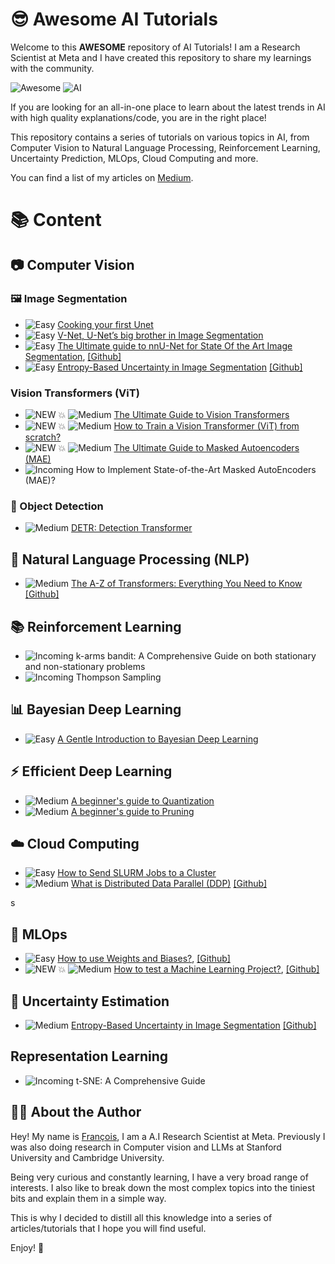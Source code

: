# 😎 Awesome AI Tutorials

Welcome to this **AWESOME** repository of AI Tutorials! I am a Research Scientist at Meta and I have created this repository to share my learnings with the community.

![Awesome](https://img.shields.io/badge/Awesome-YES-brightgreen) ![AI](https://img.shields.io/badge/AI-Tutorials-blue) 

If you are looking for an all-in-one place to learn about the latest trends in AI with high quality explanations/code, you are in the right place! 

This repository contains a series of tutorials on various topics in AI, from Computer Vision to Natural Language Processing, Reinforcement Learning, Uncertainty Prediction, MLOps, Cloud Computing and more.


You can find a list of my articles on [Medium](https://medium.com/@francoisporcher).

# 📚 Content

## 📷 Computer Vision

### 🖼️ Image Segmentation
- ![Easy](https://img.shields.io/badge/Difficulty-Easy-green) [Cooking your first Unet](https://github.com/FrancoisPorcher/awesome-ai-tutorials/tree/main/Computer%20Vision/UNet)
- ![Easy](https://img.shields.io/badge/Difficulty-Easy-green) [V-Net, U-Net’s big brother in Image Segmentation](https://medium.com/@francoisporcher/v-net-u-nets-big-brother-in-image-segmentation-906e393968f7)
- ![Easy](https://img.shields.io/badge/Difficulty-Easy-green) [The Ultimate guide to nnU-Net for State Of the Art Image Segmentation](https://medium.com/@francoisporcher/the-ultimate-guide-to-nnu-net-for-state-of-the-art-image-segmentation-6dda7f44b935), [[Github]](https://github.com/FrancoisPorcher/awesome-ai-tutorials/tree/main/004%20-%20nnU-Net)
- ![Easy](https://img.shields.io/badge/Difficulty-Easy-green) [Entropy-Based Uncertainty in Image Segmentation](https://medium.com/towards-data-science/entropy-based-uncertainty-prediction-812cca769d7a) [[Github]](https://github.com/FrancoisPorcher/awesome-ai-tutorials/tree/main/006%20-%20Entropy%20based%20uncertainty%20for%20Image%20Segmentation)

### Vision Transformers (ViT)

  
- ![NEW 💥](https://img.shields.io/badge/NEW-💥-red) ![Medium](https://img.shields.io/badge/Difficulty-Medium-yellow) [The Ultimate Guide to Vision Transformers](https://medium.com/towards-data-science/the-ultimate-guide-to-vision-transformers-0a6df32cb248)
- ![NEW 💥](https://img.shields.io/badge/NEW-💥-red) ![Medium](https://img.shields.io/badge/Difficulty-Medium-yellow) [How to Train a Vision Transformer (ViT) from scratch?](https://medium.com/towards-data-science/)
- ![NEW 💥](https://img.shields.io/badge/NEW-💥-red) ![Medium](https://img.shields.io/badge/Difficulty-Medium-yellow) [The Ultimate Guide to Masked Autoencoders (MAE)](https://medium.com/ai-advances/the-ultimate-guide-to-masked-autoencoders-mae-87aa6883ff47)
- ![Incoming](https://img.shields.io/badge/Status-Incoming-blue) How to Implement State-of-the-Art Masked AutoEncoders (MAE)?



  
### 🎯 Object Detection
- ![Medium](https://img.shields.io/badge/Difficulty-Medium-yellow) [DETR: Detection Transformer](https://medium.com/p/a8b3327b737a)

## 📖 Natural Language Processing (NLP)
- ![Medium](https://img.shields.io/badge/Difficulty-Medium-yellow) [The A-Z of Transformers: Everything You Need to Know](https://medium.com/p/c9f214c619ac) [[Github]](https://github.com/FrancoisPorcher/awesome-ai-tutorials/tree/main/NLP/007%20-%20Transformers%20From%20Scratch)

## 📚 Reinforcement Learning

- ![Incoming](https://img.shields.io/badge/Status-Incoming-blue) k-arms bandit: A Comprehensive Guide on both stationary and non-stationary problems
- ![Incoming](https://img.shields.io/badge/Status-Incoming-blue) Thompson Sampling

## 📊 Bayesian Deep Learning
- ![Easy](https://img.shields.io/badge/Difficulty-Easy-green) [A Gentle Introduction to Bayesian Deep Learning](https://medium.com/@francoisporcher/a-gentle-introduction-to-bayesian-deep-learning-d298c7243fd6)

## ⚡ Efficient Deep Learning
- ![Medium](https://img.shields.io/badge/Difficulty-Medium-yellow) [A beginner's guide to Quantization](https://github.com/FrancoisPorcher/awesome-ai-tutorials/tree/main/Efficient%20Deep%20Learning/Quantization)
- ![Medium](https://img.shields.io/badge/Difficulty-Medium-yellow) [A beginner's guide to Pruning](https://github.com/FrancoisPorcher/awesome-ai-tutorials/tree/main/Efficient%20Deep%20Learning/Pruning)

## ☁️ Cloud Computing

- ![Easy](https://img.shields.io/badge/Difficulty-Easy-green) [How to Send SLURM Jobs to a Cluster](https://towardsdatascience.com/how-to-send-a-slurm-job-to-a-cluster-dd1cf021c7ac)
- ![Medium](https://img.shields.io/badge/Difficulty-Medium-yellow) [What is Distributed Data Parallel (DDP)](https://medium.com/towards-data-science/a-comprehensive-guide-of-distributed-data-parallel-ddp-2bb1d8b5edfb) [[Github]](https://github.com/FrancoisPorcher/awesome-ai-tutorials/tree/main/Cloud%20Computing/Distributed%20Data%20Parallel%20(DDP))

s
## 🔧 MLOps
- ![Easy](https://img.shields.io/badge/Difficulty-Easy-green) [How to use Weights and Biases?](https://medium.com/ai-mind-labs/how-to-use-weights-and-biases-c4467c6dac27), [[Github]](https://github.com/FrancoisPorcher/awesome-ai-tutorials/tree/main/MLOps/How%20to%20use%20Weights%20and%20Biases)
- ![NEW 💥](https://img.shields.io/badge/NEW-💥-red) ![Medium](https://img.shields.io/badge/Difficulty-Medium-yellow) [How to test a Machine Learning Project?](https://github.com/FrancoisPorcher/awesome-ai-tutorials/tree/main/MLOps/how_to_test), [[Github]](https://github.com/FrancoisPorcher/awesome-ai-tutorials/tree/main/MLOps/how_to_test)

## 🔮 Uncertainty Estimation
- ![Medium](https://img.shields.io/badge/Difficulty-Medium-yellow) [Entropy-Based Uncertainty in Image Segmentation](https://medium.com/towards-data-science/entropy-based-uncertainty-prediction-812cca769d7a) [[Github]](https://github.com/FrancoisPorcher/awesome-ai-tutorials/tree/main/Uncertainty%20Estimation/Entropy%20based%20uncertainty%20for%20Image%20Segmentation)

## Representation Learning

- ![Incoming](https://img.shields.io/badge/Status-Incoming-blue) t-SNE: A Comprehensive Guide


## 👨‍💻 About the Author

Hey! My name is [François](https://www.linkedin.com/in/fporcher/), I am a A.I Research Scientist at Meta. Previously I was also doing research in Computer vision and LLMs at Stanford University and Cambridge University.

Being very curious and constantly learning, I have a very broad range of interests. I also like to break down the most complex topics into the tiniest bits and explain them in a simple way.

This is why I decided to distill all this knowledge into a series of articles/tutorials that I hope you will find useful.

Enjoy! 🤗


